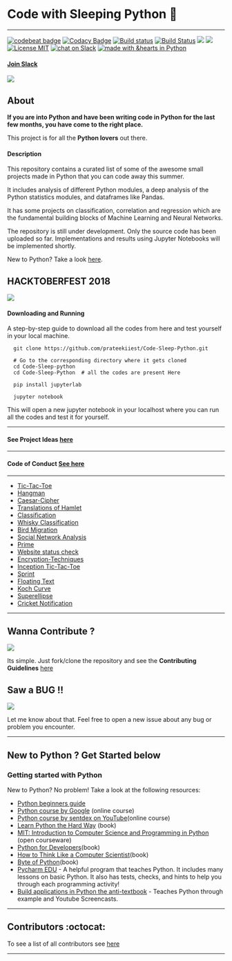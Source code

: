 # Code with Sleeping Python :snake:

-------------------------------------------------

[![codebeat badge](https://codebeat.co/badges/d22e7b1f-d101-47c4-a866-a843459e516c)](https://codebeat.co/projects/github-com-prateekiiest-code-sleep-python-master)
[![Codacy Badge](https://api.codacy.com/project/badge/Grade/8a2a1adf12034f0ab92d99dac6da7ef8)](https://www.codacy.com/app/prateekkol21/Code-Sleep-Python?utm_source=github.com&utm_medium=referral&utm_content=prateekiiest/Code-Sleep-Python&utm_campaign=badger)
[![Build status](https://ci.appveyor.com/api/projects/status/ugq1vwa8045p307g?svg=true)](https://ci.appveyor.com/project/prateekiiest/code-sleep-python)
[![Build Status](https://travis-ci.org/prateekiiest/Code-Sleep-Python.svg?branch=master)](https://travis-ci.org/prateekiiest/Code-Sleep-Python)
<img src="https://opencollective.com/code-sleep-python/tiers/sponsor/badge.svg?label=sponsor&color=brightgreen" />
<img src="https://opencollective.com/code-sleep-python/tiers/backer/badge.svg?label=backer&color=brightgreen" />
[![License MIT](https://img.shields.io/badge/License-MIT-yellow.svg)](https://github.com/prateekiiest/Code-Sleep-Python/blob/master/LICENSE)
[![chat on Slack](https://img.shields.io/badge/chat%20on%20-Slack-blue.svg)](https://join.slack.com/t/code-sleep-python/shared_invite/enQtMzE0NTIwNzY0MTM1LWFhNGY0NWQ0MDIxNjZmMzgyMzlhOTk3YTY4YjQwNjJmOGIyMTZiNzA4MzkwZWE0ZjgyOWQ2MmMzMWJlMDExMjY)
[![made with &hearts in Python](https://img.shields.io/badge/made%20with%20%E2%9D%A4%20in-Python-red.svg)](http://shields.io/#your-badge)



#### [Join Slack](https://join.slack.com/t/code-sleep-python/shared_invite/enQtMzE0NTIwNzY0MTM1LTY2ZDYwMmNiMzM1MDNjMjQzZTcwNGY0YmFjZjczNjIzNmNkZjk3ZTlhOWQyNWUxZjNmMjMxOTM1ODFmYTBjNzE)

![](codesleeppython.png)


## About

**If you are into Python and have been writing code in Python for the last few months, you have come to the right place.**

This project is for all the **Python lovers** out there.

#### Description
This repository contains a curated list of some of the awesome small projects made in Python that you can code away this summer.

It includes analysis of different Python modules, a deep analysis of the Python statistics modules, and dataframes like Pandas.

It has some projects on classification, correlation and regression which are the fundamental building blocks of Machine Learning and Neural Networks.

The repository is still under development. Only the source code has been uploaded so far. Implementations and results using Jupyter Notebooks will be implemented shortly.

New to Python? Take a look [here](https://github.com/prateekiiest/Code-Sleep-Python#getting-started-with-python).


## HACKTOBERFEST 2018

![](https://raw.githubusercontent.com/prateekiiest/Code-Sleep-Python/master/Screenshot%20(190).png)


#### Downloading and Running

A step-by-step guide to download all the codes from here and test yourself in your local machine.

```
  git clone https://github.com/prateekiiest/Code-Sleep-Python.git
  
  # Go to the corresponding directory where it gets cloned
  cd Code-Sleep-python
  cd Code-Sleep-Python  # all the codes are present Here

  pip install jupyterlab

  jupyter notebook

```
This will open a new jupyter notebook in your localhost where you can run all the codes and test it for yourself.

----------------------------------------------


#### See Project Ideas [here](https://github.com/prateekiiest/Code-Sleep-Python/wiki/Winter-of-Code-Project)

----------------------------------------------------

#### Code of Conduct [See here](https://github.com/prateekiiest/Code-Sleep-Python/blob/master/CODE_OF_CONDUCT.md)


-----------------------------------

* [Tic-Tac-Toe](https://github.com/prateekiiest/Code-Sleep-Python/blob/master/Code-Sleep-Python/tic-tac-toe)
* [Hangman](https://github.com/prateekiiest/Code-Sleep-Python/blob/master/Code-Sleep-Python/Hangman)
* [Caesar-Cipher](https://github.com/prateekiiest/Code-Sleep-Python/blob/master/Code-Sleep-Python/Caesar-cipher)
* [Translations of Hamlet](https://github.com/prateekiiest/Code-Sleep-Python/blob/master/Code-Sleep-Python/translation_hamlet)
* [Classification](https://github.com/prateekiiest/Code-Sleep-Python/blob/master/Code-Sleep-Python/Classification)
* [Whisky Classification](https://github.com/prateekiiest/Code-Sleep-Python/blob/master/Code-Sleep-Python/whisky_classification)
* [Bird Migration](https://github.com/prateekiiest/Code-Sleep-Python/blob/master/Code-Sleep-Python/Bird_migration)
* [Social Network Analysis](https://github.com/prateekiiest/Code-Sleep-Python/blob/master/Code-Sleep-Python/social_network)
* [Prime](https://github.com/prateekiiest/Code-Sleep-Python/blob/master/Code-Sleep-Python/Prime)
* [Website status check](https://github.com/prateekiiest/Code-Sleep-Python/blob/master/Code-Sleep-Python/website_status_check)
* [Encryption-Techniques](https://github.com/prateekiiest/Code-Sleep-Python/blob/master/Code-Sleep-Python/Encryption-Techniques)
* [Inception Tic-Tac-Toe](https://github.com/prateekiiest/Code-Sleep-Python/blob/master/Code-Sleep-Python/Inception%20TicTacToe)
* [Sprint](https://github.com/prateekiiest/Code-Sleep-Python/blob/master/Code-Sleep-Python/Sprint)
* [Floating Text](https://github.com/prateekiiest/Code-Sleep-Python/blob/master/Code-Sleep-Python/floating_text)
* [Koch Curve](https://github.com/prateekiiest/Code-Sleep-Python/blob/master/Code-Sleep-Python/Koch%20Curve)
* [Superellipse](https://github.com/prateekiiest/Code-Sleep-Python/blob/master/Code-Sleep-Python/Superellipse)
* [Cricket Notification](https://github.com/prateekiiest/Code-Sleep-Python/blob/master/Code-Sleep-Python/Cricket_Notification)


-----------------------------------------------------


## Wanna Contribute ?

![](https://raw.githubusercontent.com/prateekiiest/Code-Sleep-Python/master/contribute.jpg)

Its simple. Just fork/clone the repository and see the **Contributing Guidelines** [here](https://github.com/prateekiiest/Code-Sleep-Python/blob/master/CONTRIBUTING.md)

## Saw a BUG !!

![](https://2shopper.files.wordpress.com/2013/08/ace-ventura-jim-carrey-funny.jpg)

Let me know about that. Feel free to open a new issue about any bug or problem you encounter.




----------------------------------------------------

## New to Python ? Get Started below

### Getting started with Python

New to Python? No problem! Take a look at the following resources:

- [Python beginners guide](https://wiki.python.org/moin/BeginnersGuide)
- [Python course by Google](https://developers.google.com/edu/python/) (online course)
- [Python course by sentdex on YouTube](https://www.youtube.com/playlist?list=PLQVvvaa0QuDe8XSftW-RAxdo6OmaeL85M)(online course)
- [Learn Python the Hard Way](https://learnpythonthehardway.org/book/) (book)
- [MIT: Introduction to Computer Science and Programming in Python](https://ocw.mit.edu/courses/electrical-engineering-and-computer-science/6-0001-introduction-to-computer-science-and-programming-in-python-fall-2016/) (open courseware)
- [Python for Developers](http://ricardoduarte.github.io/python-for-developers/)(book)
- [How to Think Like a Computer Scientist](http://openbookproject.net/thinkcs/python/english3e/)(book)
- [Byte of Python](https://python.swaroopch.com/)(book)
- [Pycharm EDU](https://www.jetbrains.com/pycharm-edu/) - A helpful program that teaches Python. It includes many lessons on basic Python. It also has tests, checks, and hints to help you through each programming activity!
- [Build applications in Python the anti-textbook](https://github.com/thewhitetulip/build-app-with-python-antitextbook/) - Teaches Python through example and Youtube Screencasts.

--------------------------------------

## Contributors :octocat:

To see a list of all contributors see [here](https://github.com/prateekiiest/Code-Sleep-Python/blob/master/CONTRIBUTORS.md)

--------------------------
